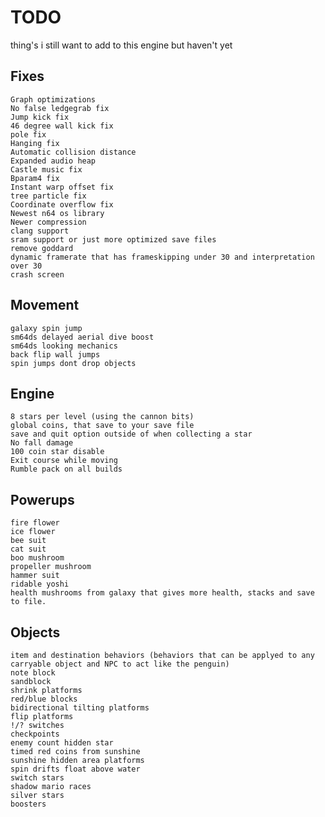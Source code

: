# TODO
thing's i still want to add to this engine but haven't yet

## Fixes
	Graph optimizations
	No false ledgegrab fix
	Jump kick fix
	46 degree wall kick fix
	pole fix
	Hanging fix
	Automatic collision distance
	Expanded audio heap
	Castle music fix
	Bparam4 fix
	Instant warp offset fix
	tree particle fix
	Coordinate overflow fix
	Newest n64 os library
	Newer compression
	clang support
	sram support or just more optimized save files
	remove goddard
	dynamic framerate that has frameskipping under 30 and interpretation over 30
	crash screen

## Movement
	galaxy spin jump
	sm64ds delayed aerial dive boost
	sm64ds looking mechanics
	back flip wall jumps
	spin jumps dont drop objects

## Engine
	8 stars per level (using the cannon bits)
	global coins, that save to your save file
	save and quit option outside of when collecting a star
	No fall damage
	100 coin star disable
	Exit course while moving
	Rumble pack on all builds

## Powerups
	fire flower
	ice flower
	bee suit
	cat suit
	boo mushroom
	propeller mushroom
	hammer suit
	ridable yoshi
	health mushrooms from galaxy that gives more health, stacks and save to file.

## Objects
	item and destination behaviors (behaviors that can be applyed to any carryable object and NPC to act like the penguin)
	note block
	sandblock
	shrink platforms
	red/blue blocks
	bidirectional tilting platforms
	flip platforms
	!/? switches
	checkpoints
	enemy count hidden star
	timed red coins from sunshine
	sunshine hidden area platforms
	spin drifts float above water
	switch stars
	shadow mario races
	silver stars
	boosters
